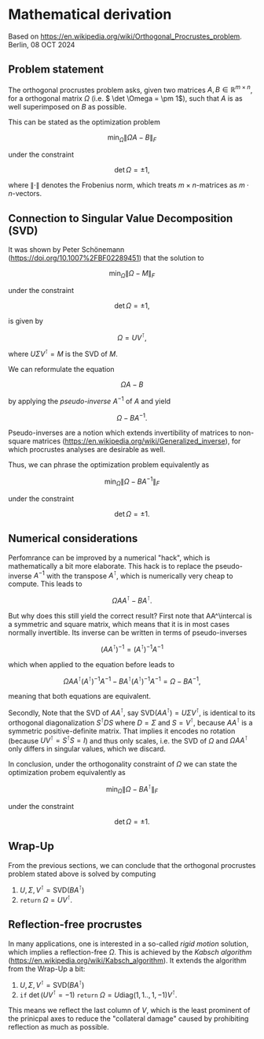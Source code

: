 # Mathematical derivation
Based on https://en.wikipedia.org/wiki/Orthogonal_Procrustes_problem.
Berlin, 08 OCT 2024

## Problem statement
The orthogonal procrustes problem asks, given two matrices $A, B \in \mathbb{R}^{m \times n}$, 
for a orthogonal matrix $\Omega$ (i.e. $ \det \Omega = \pm 1$), such that $A$ is as well superimposed on $B$ as 
possible.

This can be stated as the optimization problem

$$ \min_\Omega \| \Omega A - B \|_F $$

under the constraint

$$ \det \Omega = \pm1, $$

where $\| \cdot \|$ denotes the Frobenius norm, which treats $m \times n$-matrices as $m \cdot n$-vectors.

## Connection to Singular Value Decomposition (SVD)
It was shown by Peter Schönemann (https://doi.org/10.1007%2FBF02289451) that the solution to

$$ \min_\Omega \| \Omega - M \|_F $$

under the constraint

$$ \det \Omega = \pm1, $$

is given by

$$ \Omega = UV^\intercal,$$

where $U\Sigma V^\intercal = M$ is the SVD of $M$.

We can reformulate the equation 

$$\Omega A -B$$ 

by applying  the *pseudo-inverse* $A^{-1}$  of $A$ and yield

$$ \Omega - BA^{-1}.$$ 

Pseudo-inverses are a notion which extends invertibility of 
matrices to non-square matrices (https://en.wikipedia.org/wiki/Generalized_inverse), for which procrustes analyses are 
desirable as well.

Thus, we can phrase the optimization problem equivalently as

$$ \min_\Omega \| \Omega - BA^{-1} \|_F $$

under the constraint

$$ \det \Omega = \pm1. $$


## Numerical considerations
Perfomrance can be improved by a numerical "hack", which is mathematically a bit more elaborate. This hack is to replace the pseudo-inverse $A^{-1}$ with the 
transpose $A^\intercal$, which is numerically very cheap to compute. This leads to 

$$ \Omega AA^\intercal - BA^\intercal.$$ 

But why does this still yield the correct result? First note that AA^\intercal is a symmetric and square matrix, which 
means that it is in most cases normally invertible. Its inverse can be written in terms of pseudo-inverses

$$ (AA^\intercal)^{-1} = (A^\intercal)^{-1}A^{-1} $$

which when applied to the equation before leads to

$$ \Omega AA^\intercal(A^\intercal)^{-1}A^{-1}  - BA^\intercal (A^\intercal)^{-1}A^{-1}  = \Omega - BA^{-1},$$

meaning that both equations are equivalent.

Secondly, Note that the SVD of $AA^\intercal$, say $\mathrm{SVD}(AA^\intercal) = U \Sigma V^\intercal$, is identical
to its orthogonal diagonalization $S^\intercal D S$ where $D=\Sigma$ and $S = V^\intercal$, because $AA^\intercal$ is a 
symmetric positive-definite matrix. That implies it encodes no rotation (because $UV^\intercal = S^\intercal S = I$) and 
thus only scales, i.e. the SVD of $\Omega$ and $\Omega AA^\intercal$ only differs in singular values, which we discard.

In conclusion, under the orthogonality constraint of $\Omega$ we can state the optimization probem equivalently as

$$ \min_\Omega \| \Omega - BA^\intercal \|_F $$

under the constraint

$$ \det \Omega = \pm1. $$

## Wrap-Up
From the previous sections, we can conclude that the orthogonal procrustes problem stated above is solved by computing
1. $U, \Sigma, V^\intercal = \mathrm {SVD}(BA^\intercal)$
2. `return` $\Omega = UV^\intercal$.

## Reflection-free procrustes
In many applications, one is interested in a so-called *rigid motion* solution, which implies a reflection-free
$\Omega$. This is achieved by the *Kabsch algorithm* (https://en.wikipedia.org/wiki/Kabsch_algorithm). It extends the algorithm from the Wrap-Up a bit:
1. $U, \Sigma, V^\intercal = \mathrm {SVD}(BA^\intercal)$
2. `if` $\det(UV^\intercal=-1)$ `return` $\Omega=U \mathrm{diag}(1,1 .., 1, -1) V^\intercal$.

This means we reflect the last column of $V$, which is the least prominent of the prinicpal axes to reduce the 
"collateral damage" caused by prohibiting reflection as much as possible.
